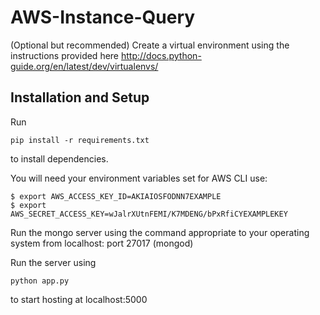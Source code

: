 # AWS-Instance-Query

(Optional but recommended) Create a virtual environment using the instructions provided here http://docs.python-guide.org/en/latest/dev/virtualenvs/

## Installation and Setup
Run
```
pip install -r requirements.txt
```
to install dependencies.

You will need your environment variables set for AWS CLI use:
```
$ export AWS_ACCESS_KEY_ID=AKIAIOSFODNN7EXAMPLE
$ export AWS_SECRET_ACCESS_KEY=wJalrXUtnFEMI/K7MDENG/bPxRfiCYEXAMPLEKEY
```
Run the mongo server using the command appropriate to your operating system from localhost: port 27017 (mongod)

Run the server using 
```
python app.py
```
to start hosting at localhost:5000
